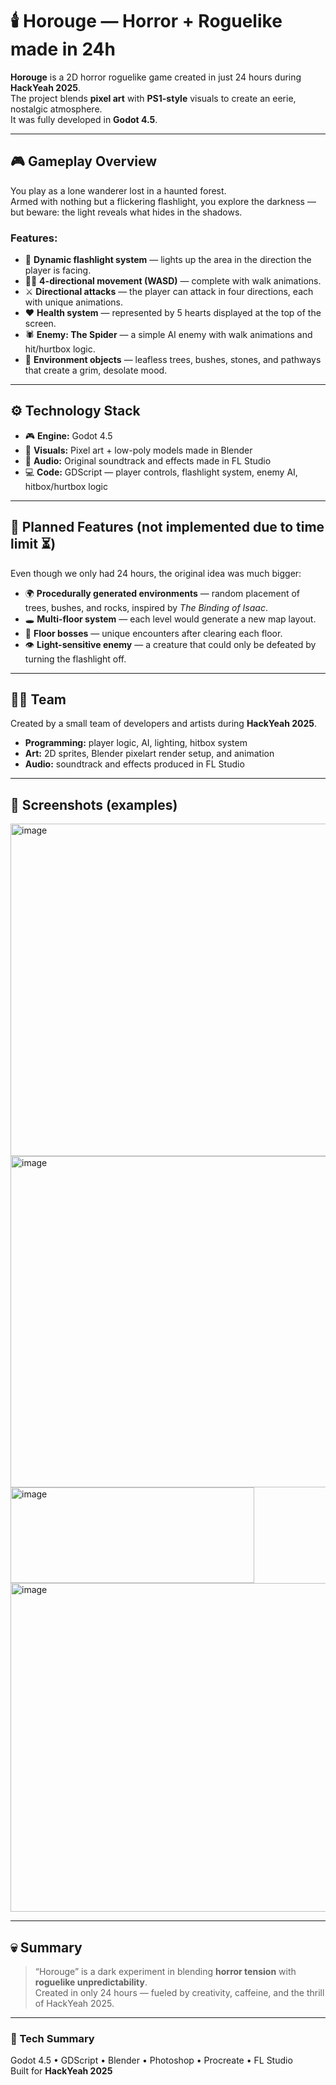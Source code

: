 # 🕯️ Horouge — Horror + Roguelike made in 24h

**Horouge** is a 2D horror roguelike game created in just 24 hours during **HackYeah 2025**.  
The project blends **pixel art** with **PS1-style** visuals to create an eerie, nostalgic atmosphere.  
It was fully developed in **Godot 4.5**.

---

## 🎮 Gameplay Overview

You play as a lone wanderer lost in a haunted forest.  
Armed with nothing but a flickering flashlight, you explore the darkness —  
but beware: the light reveals what hides in the shadows.

### Features:
- 🔦 **Dynamic flashlight system** — lights up the area in the direction the player is facing.  
- 🚶‍♂️ **4-directional movement (WASD)** — complete with walk animations.  
- ⚔️ **Directional attacks** — the player can attack in four directions, each with unique animations.  
- ❤️ **Health system** — represented by 5 hearts displayed at the top of the screen.  
- 🕷️ **Enemy: The Spider** — a simple AI enemy with walk animations and hit/hurtbox logic.  
- 🌲 **Environment objects** — leafless trees, bushes, stones, and pathways that create a grim, desolate mood.

---

## ⚙️ Technology Stack

- 🎮 **Engine:** Godot 4.5  
- 🎨 **Visuals:** Pixel art + low-poly models made in Blender  
- 🎵 **Audio:** Original soundtrack and effects made in FL Studio  
- 💻 **Code:** GDScript — player controls, flashlight system, enemy AI, hitbox/hurtbox logic

---

## 🧩 Planned Features (not implemented due to time limit ⏳)

Even though we only had 24 hours, the original idea was much bigger:

- 🌍 **Procedurally generated environments** — random placement of trees, bushes, and rocks, inspired by *The Binding of Isaac*.  
- 🕳️ **Multi-floor system** — each level would generate a new map layout.  
- 👹 **Floor bosses** — unique encounters after clearing each floor.  
- 👁️ **Light-sensitive enemy** — a creature that could only be defeated by turning the flashlight off.

---

## 🧑‍💻 Team

Created by a small team of developers and artists during **HackYeah 2025**.

- **Programming:** player logic, AI, lighting, hitbox system
- **Art:** 2D sprites, Blender pixelart render setup, and animation  
- **Audio:** soundtrack and effects produced in FL Studio  

---

## 📸 Screenshots (examples)
<img width="944" height="532" alt="image" src="https://github.com/user-attachments/assets/08d670a0-e10c-457a-8d59-9d95f4f79ca7" />
<img width="929" height="530" alt="image" src="https://github.com/user-attachments/assets/4cad66eb-8cae-46da-baec-df5cf7416895" />
<img width="390" height="153" alt="image" src="https://github.com/user-attachments/assets/5dfa9028-4f56-4dc0-b188-26a9d0cdd316" />
<img width="882" height="526" alt="image" src="https://github.com/user-attachments/assets/b2d0875e-abdc-45d9-9e8f-40c57fa1ec6e" />



---

## 💀 Summary

> “Horouge” is a dark experiment in blending **horror tension** with **roguelike unpredictability**.  
> Created in only 24 hours — fueled by creativity, caffeine, and the thrill of HackYeah 2025.

---

### 🔗 Tech Summary
Godot 4.5 • GDScript • Blender • Photoshop • Procreate • FL Studio  
Built for **HackYeah 2025**
